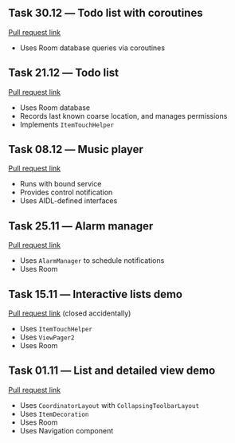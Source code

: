 ## Task 30.12 ― Todo list with coroutines
[Pull request link](https://github.com/Senex-x/android-course-2/pull/17)
* Uses Room database queries via coroutines

## Task 21.12 ― Todo list
[Pull request link](https://github.com/Senex-x/android-course-2/pull/16)
* Uses Room database
* Records last known coarse location, and manages permissions
* Implements `ItemTouchHelper`

## Task 08.12 ― Music player
[Pull request link](https://github.com/Senex-x/android-course-2/pull/15)
* Runs with bound service
* Provides control notification
* Uses AIDL-defined interfaces

## Task 25.11 ― Alarm manager
[Pull request link](https://github.com/Senex-x/android-course-2/pull/7)
* Uses `AlarmManager` to schedule notifications
* Uses Room

## Task 15.11 ― Interactive lists demo
[Pull request link](https://github.com/Senex-x/android-course-2/pull/6) (closed accidentally)
* Uses `ItemTouchHelper`
* Uses `ViewPager2`
* Uses Room

## Task 01.11 ― List and detailed view demo
[Pull request link](https://github.com/Senex-x/android-course-2/pull/5)
* Uses `CoordinatorLayout` with `CollapsingToolbarLayout`
* Uses `ItemDecoration`
* Uses Room
* Uses Navigation component

